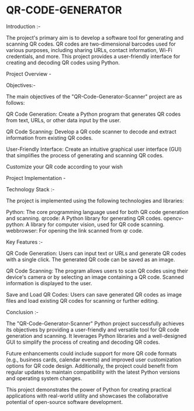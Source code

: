 # QR-CODE-GENERATOR

Introduction :-

The project's primary aim is to develop a software tool for generating and scanning QR codes. QR codes are two-dimensional barcodes used for various purposes, including sharing URLs, contact information, Wi-Fi credentials, and more. This project provides a user-friendly interface for creating and decoding QR codes using Python.

Project Overview -

Objectives:-

The main objectives of the "QR-Code-Generator-Scanner" project are as follows:

QR Code Generation: Create a Python program that generates QR codes from text, URLs, or other data input by the user.

QR Code Scanning: Develop a QR code scanner to decode and extract information from existing QR codes.

User-Friendly Interface: Create an intuitive graphical user interface (GUI) that simplifies the process of generating and scanning QR codes.

Customize your QR code according to your wish

Project Implementation -

Technology Stack :-

The project is implemented using the following technologies and libraries:

Python: The core programming language used for both QR code generation and scanning.
qrcode: A Python library for generating QR codes.
opencv-python: A library for computer vision, used for QR code scanning.
webbrowser: For opening the link scanned from qr code.

Key Features :-

QR Code Generation: Users can input text or URLs and generate QR codes with a single click. The generated QR code can be saved as an image.

QR Code Scanning: The program allows users to scan QR codes using their device's camera or by selecting an image containing a QR code. Scanned information is displayed to the user.

Save and Load QR Codes: Users can save generated QR codes as image files and load existing QR codes for scanning or further editing.

Conclusion :-

The "QR-Code-Generator-Scanner" Python project successfully achieves its objectives by providing a user-friendly and versatile tool for QR code generation and scanning. It leverages Python libraries and a well-designed GUI to simplify the process of creating and decoding QR codes.

Future enhancements could include support for more QR code formats (e.g., business cards, calendar events) and improved user customization options for QR code design. Additionally, the project could benefit from regular updates to maintain compatibility with the latest Python versions and operating system changes.

This project demonstrates the power of Python for creating practical applications with real-world utility and showcases the collaborative potential of open-source software development.
